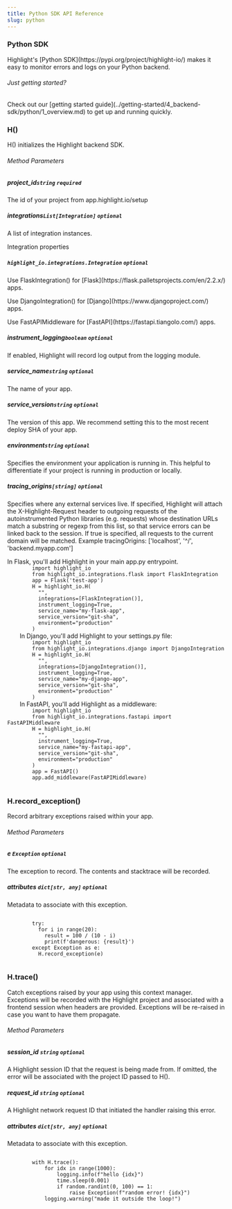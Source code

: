 ```yaml
---
title: Python SDK API Reference
slug: python
---
```


<section className="section">
  <div className="left">
    <h3>Python SDK</h3>
    <p>
      Highlight's [Python SDK](https://pypi.org/project/highlight-io/) makes it easy to monitor errors and logs on your Python backend.
    </p>
  </div>
  <div className="right">
    <h6>Just getting started?</h6>
    <p>Check out our [getting started guide](../getting-started/4_backend-sdk/python/1_overview.md) to get up and running quickly.</p>
  </div>
</section>

<section className="section">
  <div className="left">
    <h3>H()</h3>
    <p>H() initializes the Highlight backend SDK.</p>
    <h6>Method Parameters</h6>
    <aside className="parameter">
      <h5>project_id<code>string</code> <code>required</code></h5>
      <p>The id of your project from app.highlight.io/setup</p>
    </aside>
    <aside className="parameter">
      <h5>integrations<code>List[Integration]</code> <code>optional</code></h5>
      <p>A list of integration instances.</p>
      <article className="innerParameterContainer">
        <aside className="innerParameterHeading">Integration properties</aside>
        <aside className="parameter">
          <h5><code>highlight_io.integrations.Integration</code> <code>optional</code></h5>
          <p>Use FlaskIntegration() for [Flask](https://flask.palletsprojects.com/en/2.2.x/) apps.</p>
          <p>Use DjangoIntegration() for [Django](https://www.djangoproject.com/) apps.</p>
          <p>Use FastAPIMiddleware for [FastAPI](https://fastapi.tiangolo.com/) apps.</p>
        </aside>
      </article>
    </aside>
    <aside className="parameter">
      <h5>instrument_logging<code>boolean</code> <code>optional</code></h5>
      <p>If enabled, Highlight will record log output from the logging module.</p>
    </aside>
    <aside className="parameter">
      <h5>service_name<code>string</code> <code>optional</code></h5>
      <p>The name of your app.</p>
    </aside>
    <aside className="parameter">
      <h5>service_version<code>string</code> <code>optional</code></h5>
      <p>The version of this app. We recommend setting this to the most recent deploy SHA of your app.</p>
    </aside>
    <aside className="parameter">
      <h5>environment<code>string</code> <code>optional</code></h5>
      <p>Specifies the environment your application is running in. This helpful to differentiate if your project is running in production or locally.</p>
    </aside>
    <aside className="parameter">
      <h5>tracing_origins<code>[string]</code> <code>optional</code></h5>
      <p>Specifies where any external services live. If specified, Highlight will attach the X-Highlight-Request header to outgoing requests of the autoinstrumented Python libraries (e.g. requests) whose destination URLs match a substring or regexp from this list, so that service errors can be linked back to the session. If true is specified, all requests to the current domain will be matched. Example tracingOrigins: ['localhost', '^/', 'backend.myapp.com']</p>
    </aside>
  </div>
  <div className="right">
    In Flask, you'll add Highlight in your main app.py entrypoint.
    <code>
        import highlight_io
        from highlight_io.integrations.flask import FlaskIntegration
        app = Flask('test-app')
        H = highlight_io.H(
          "<YOUR_PROJECT_ID>",
          integrations=[FlaskIntegration()],
          instrument_logging=True,
          service_name="my-flask-app",
          service_version="git-sha", 
          environment="production"
        )
    </code>
    In Django, you'll add Highlight to your settings.py file:
    <code>
        import highlight_io
        from highlight_io.integrations.django import DjangoIntegration
        H = highlight_io.H(
          "<YOUR_PROJECT_ID>",
          integrations=[DjangoIntegration()],
          instrument_logging=True,
          service_name="my-django-app",
          service_version="git-sha",
          environment="production"
        )
    </code>
    In FastAPI, you'll add Highlight as a middleware:
    <code>
        import highlight_io
        from highlight_io.integrations.fastapi import FastAPIMiddleware
        H = highlight_io.H(
          "<YOUR_PROJECT_ID>",
          instrument_logging=True,
          service_name="my-fastapi-app",
          service_version="git-sha",
          environment="production"
        )
        app = FastAPI()
        app.add_middleware(FastAPIMiddleware)
    </code>
  </div>
</section>
<section className="section">
  <div className="left">
    <h3>H.record_exception()</h3> 
    <p>Record arbitrary exceptions raised within your app.</p>
    <h6>Method Parameters</h6>
    <aside className="parameter">
      <h5>e <code>Exception</code> <code>optional</code></h5>
      <p>The exception to record. The contents and stacktrace will be recorded.</p>
    </aside>
    <aside className="parameter">
      <h5>attributes <code>dict[str, any]</code> <code>optional</code></h5>
      <p>Metadata to associate with this exception.</p>
    </aside>
  </div>
  <div className="right">
    <code>
        try:
          for i in range(20):
            result = 100 / (10 - i)
            print(f'dangerous: {result}')
        except Exception as e:
          H.record_exception(e)
    </code>
  </div>
</section>

<section className="section">
  <div className="left">
    <h3>H.trace()</h3> 
    <p>Catch exceptions raised by your app using this context manager.
Exceptions will be recorded with the Highlight project and
associated with a frontend session when headers are provided. Exceptions
will be re-raised in case you want to have them propagate.</p>
    <h6>Method Parameters</h6>
    <aside className="parameter">
      <h5>session_id <code>string</code> <code>optional</code></h5>
      <p>A Highlight session ID that the request is being made from. If omitted, 
the error will be associated with the project ID passed to H().</p>
    </aside>
    <aside className="parameter">
      <h5>request_id <code>string</code> <code>optional</code></h5>
      <p>A Highlight network request ID that initiated the handler raising this error.</p>
    </aside>
    <aside className="parameter">
      <h5>attributes <code>dict[str, any]</code> <code>optional</code></h5>
      <p>Metadata to associate with this exception.</p>
    </aside>
  </div>
  <div className="right">
    <code>
        with H.trace():
            for idx in range(1000):
                logging.info(f"hello {idx}")
                time.sleep(0.001)
                if random.randint(0, 100) == 1:
                    raise Exception(f"random error! {idx}")
            logging.warning("made it outside the loop!")
    </code>
  </div>
</section>
